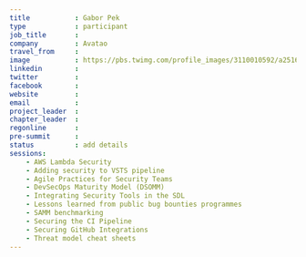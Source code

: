 ```yaml
---
title           : Gabor Pek
type            : participant
job_title       :
company         : Avatao
travel_from     :
image           : https://pbs.twimg.com/profile_images/3110010592/a25167c66be890a1c83386f135b41728_400x400.jpeg
linkedin        :
twitter         :
facebook        :
website         :
email           :
project_leader  :
chapter_leader  :
regonline       :
pre-summit      :
status          : add details
sessions:
    - AWS Lambda Security
    - Adding security to VSTS pipeline
    - Agile Practices for Security Teams
    - DevSecOps Maturity Model (DSOMM)
    - Integrating Security Tools in the SDL
    - Lessons learned from public bug bounties programmes
    - SAMM benchmarking
    - Securing the CI Pipeline
    - Securing GitHub Integrations
    - Threat model cheat sheets
---
```


<!-- put more details about participant here -->
